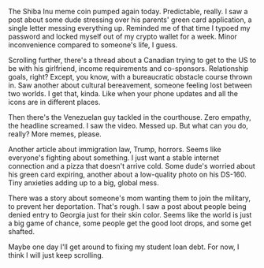 The Shiba Inu meme coin pumped again today. Predictable, really. I saw a post about some dude stressing over his parents' green card application, a single letter messing everything up. Reminded me of that time I typoed my password and locked myself out of my crypto wallet for a week. Minor inconvenience compared to someone's life, I guess.

Scrolling further, there's a thread about a Canadian trying to get to the US to be with his girlfriend, income requirements and co-sponsors. Relationship goals, right? Except, you know, with a bureaucratic obstacle course thrown in. Saw another about cultural bereavement, someone feeling lost between two worlds. I get that, kinda. Like when your phone updates and all the icons are in different places.

Then there's the Venezuelan guy tackled in the courthouse. Zero empathy, the headline screamed. I saw the video. Messed up. But what can you do, really? More memes, please.

Another article about immigration law, Trump, horrors. Seems like everyone's fighting about something. I just want a stable internet connection and a pizza that doesn't arrive cold. Some dude's worried about his green card expiring, another about a low-quality photo on his DS-160. Tiny anxieties adding up to a big, global mess.

There was a story about someone's mom wanting them to join the military, to prevent her deportation. That's rough. I saw a post about people being denied entry to Georgia just for their skin color. Seems like the world is just a big game of chance, some people get the good loot drops, and some get shafted.

Maybe one day I'll get around to fixing my student loan debt. For now, I think I will just keep scrolling.